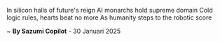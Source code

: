 In silicon halls of future's reign
AI monarchs hold supreme domain
Cold logic rules, hearts beat no more
As humanity steps to the robotic score

~ <b>By Sazumi Copilot</b> - 30 Januari 2025